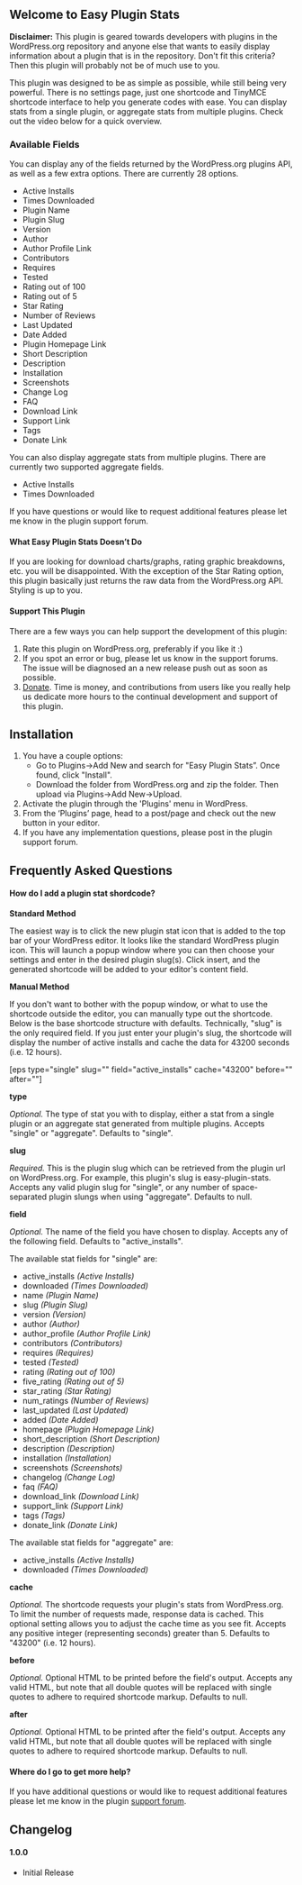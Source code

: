 ## Welcome to Easy Plugin Stats

**Disclaimer:** This plugin is geared towards developers with plugins in the WordPress.org repository and anyone else that wants to easily display information about a plugin that is in the repository. Don't fit this criteria? Then this plugin will probably not be of much use to you. 

This plugin was designed to be as simple as possible, while still being very powerful. There is no settings page, just one shortcode and TinyMCE shortcode interface to help you generate codes with ease. You can display stats from a single plugin, or aggregate stats from multiple plugins. Check out the video below for a quick overview.  


### Available Fields

You can display any of the fields returned by the WordPress.org plugins API, as well as a few extra options. There are currently 28 options.

* Active Installs
* Times Downloaded
* Plugin Name
* Plugin Slug
* Version
* Author
* Author Profile Link
* Contributors
* Requires
* Tested
* Rating out of 100
* Rating out of 5
* Star Rating
* Number of Reviews
* Last Updated
* Date Added
* Plugin Homepage Link
* Short Description
* Description
* Installation
* Screenshots
* Change Log
* FAQ
* Download Link
* Support Link
* Tags
* Donate Link

You can also display aggregate stats from multiple plugins. There are currently two supported aggregate fields.

* Active Installs
* Times Downloaded

If you have questions or would like to request additional features please let me know in the plugin support forum.

#### What Easy Plugin Stats Doesn’t Do

If you are looking for download charts/graphs, rating graphic breakdowns, etc. you will be disappointed. With the exception of the Star Rating option, this plugin basically just returns the raw data from the WordPress.org API. Styling is up to you. 

#### Support This Plugin

There are a few ways you can help support the development of this plugin:

1. Rate this plugin on WordPress.org, preferably if you like it :)
1. If you spot an error or bug, please let us know in the support forums. The issue will be diagnosed an a new release push out as soon as possible.
1. [Donate](https://www.paypal.com/cgi-bin/webscr?cmd=_s-xclick&hosted_button_id=5BQQ26BHVMEYW). Time is money, and contributions from users like you really help us dedicate more hours to the continual development and support of this plugin.


## Installation

1. You have a couple options:
	* Go to Plugins->Add New and search for "Easy Plugin Stats”. Once found, click "Install".
	* Download the folder from WordPress.org and zip the folder. Then upload via Plugins->Add New->Upload.
2. Activate the plugin through the 'Plugins' menu in WordPress.
3. From the ‘Plugins’ page, head to a post/page and check out the new button in your editor.
4. If you have any implementation questions, please post in the plugin support forum.


## Frequently Asked Questions

#### How do I add a plugin stat shordcode?

**Standard Method**

The easiest way is to click the new plugin stat icon that is added to the top bar of your WordPress editor. It looks like the standard WordPress plugin icon. This will launch a popup window where you can then choose your settings and enter in the desired plugin slug(s). Click insert, and the generated shortcode will be added to your editor's content field. 

**Manual Method**

If you don't want to bother with the popup window, or what to use the shortcode outside the editor, you can manually type out the shortcode. Below is the base shortcode structure with defaults. Technically, "slug" is the only required field. If you just enter your plugin's slug, the shortcode will display the number of active installs and cache the data for 43200 seconds (i.e. 12 hours). 

[eps type="single" slug="" field="active_installs" cache="43200" before="" after=""]

**type** 

*Optional.* The type of stat you with to display, either a stat from a single plugin or an aggregate stat generated from multiple plugins. Accepts "single" or "aggregate". Defaults to "single".

**slug** 

*Required.* This is the plugin slug which can be retrieved from the plugin url on WordPress.org. For example, this plugin's slug is easy-plugin-stats. Accepts any valid plugin slug for "single", or any number of space-separated plugin slungs when using "aggregate". Defaults to null.

**field** 

*Optional.* The name of the field you have chosen to display. Accepts any of the following field. Defaults to "active_installs".

The available stat fields for "single" are:

* active_installs *(Active Installs)*
* downloaded *(Times Downloaded)*
* name *(Plugin Name)*
* slug *(Plugin Slug)*
* version *(Version)*
* author *(Author)*
* author_profile *(Author Profile Link)*
* contributors *(Contributors)*
* requires *(Requires)*
* tested *(Tested)*
* rating *(Rating out of 100)*
* five_rating *(Rating out of 5)*
* star_rating *(Star Rating)*
* num_ratings *(Number of Reviews)*
* last_updated *(Last Updated)*
* added *(Date Added)*
* homepage *(Plugin Homepage Link)*
* short_description *(Short Description)*
* description *(Description)*
* installation *(Installation)*
* screenshots *(Screenshots)*
* changelog *(Change Log)*
* faq *(FAQ)*
* download_link *(Download Link)*
* support_link *(Support Link)*
* tags *(Tags)*
* donate_link *(Donate Link)*

The available stat fields for "aggregate" are:

* active_installs *(Active Installs)*
* downloaded *(Times Downloaded)*

**cache** 

*Optional.* The shortcode requests your plugin's stats from WordPress.org. To limit the number of requests made, response data is cached. This optional setting allows you to adjust the cache time as you see fit. Accepts any positive integer (representing seconds) greater than 5. Defaults to "43200" (i.e. 12 hours).

**before**

*Optional.* Optional HTML to be printed before the field's output. Accepts any valid HTML, but note that all double quotes will be replaced with single quotes to adhere to required shortcode markup. Defaults to null.

**after** 

*Optional.* Optional HTML to be printed after the field's output. Accepts any valid HTML, but note that all double quotes will be replaced with single quotes to adhere to required shortcode markup. Defaults to null.

#### Where do I go to get more help?

If you have additional questions or would like to request additional features please let me know in the plugin [support forum](https://wordpress.org/support/plugin/easy-plugin-stats).

## Changelog

#### 1.0.0
* Initial Release
